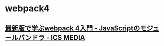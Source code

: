 # webpack4
## [最新版で学ぶwebpack 4入門 - JavaScriptのモジュールバンドラ - ICS MEDIA](https://ics.media/entry/12140/)
